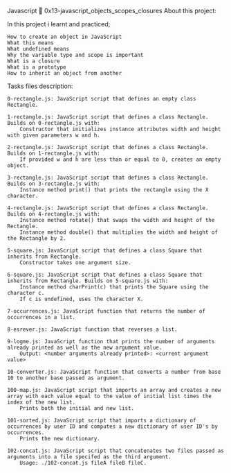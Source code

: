 Javascript 📃 0x13-javascript_objects_scopes_closures
About this project:

In this project i learnt and practiced;

    How to create an object in JavaScript
    What this means
    What undefined means
    Why the variable type and scope is important
    What is a closure
    What is a prototype
    How to inherit an object from another

Tasks files description:

    0-rectangle.js: JavaScript script that defines an empty class Rectangle.

    1-rectangle.js: JavaScript script that defines a class Rectangle. Builds on 0-rectangle.js with:
        Constructor that initializes instance attributes width and height with given parameters w and h.

    2-rectangle.js: JavaScript script that defines a class Rectangle. Builds on 1-rectangle.js with:
        If provided w and h are less than or equal to 0, creates an empty object.

    3-rectangle.js: JavaScript script that defines a class Rectangle. Builds on 3-rectangle.js with:
        Instance method print() that prints the rectangle using the X character.

    4-rectangle.js: JavaScript script that defines a class Rectangle. Builds on 4-rectangle.js with:
        Instance method rotate() that swaps the width and height of the Rectangle.
        Instance method double() that multiplies the width and height of the Rectangle by 2.

    5-square.js: JavaScript script that defines a class Square that inherits from Rectangle.
        Constructor takes one argument size.

    6-square.js: JavaScript script that defines a class Square that inherits from Rectangle. Builds on 5-square.js with:
        Instance method charPrint(c) that prints the Square using the character c.
        If c is undefined, uses the character X.

    7-occurrences.js: JavaScript function that returns the number of occurrences in a list.

    8-esrever.js: JavaScript function that reverses a list.

    9-logme.js: JavaScript function that prints the number of arguments already printed as well as the new argument value.
        Output: <number arguments already printed>: <current argument value>

    10-converter.js: JavaScript function that converts a number from base 10 to another base passed as argument.

    100-map.js: JavaScript script that imports an array and creates a new array with each value equal to the value of initial list times the index of the new list.
        Prints both the initial and new list.

    101-sorted.js: JavaScript script that imports a dictionary of occurrences by user ID and computes a new dictionary of user ID's by occurrences.
        Prints the new dictionary.

    102-concat.js: JavaScript script that concatenates two files passed as arguments into a file specifed as the third argument.
        Usage: ./102-concat.js fileA fileB fileC.
